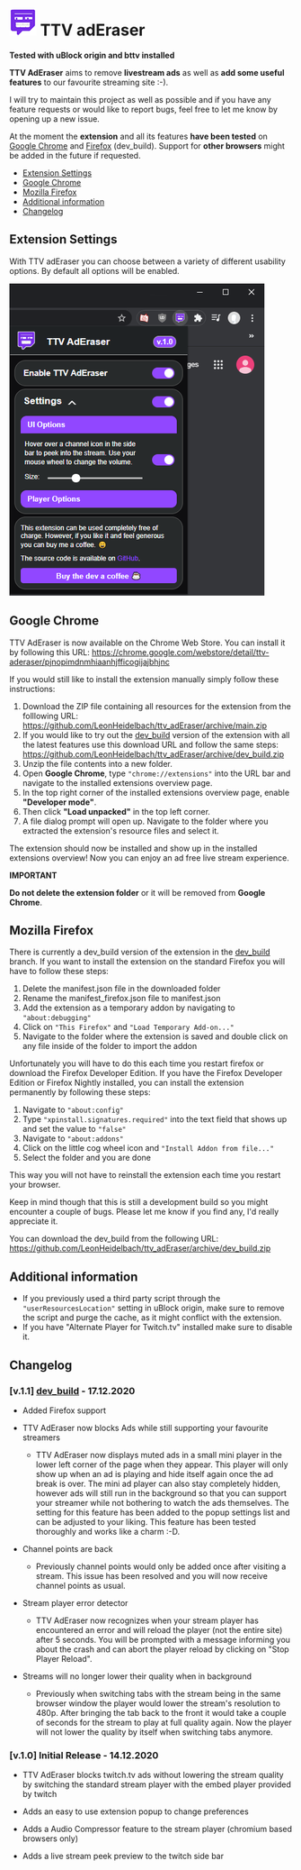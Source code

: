 ﻿# ![TTV adEraser](/IMG/ExtIcon-48.png) TTV adEraser

**Tested with uBlock origin and bttv installed**

**TTV AdEraser** aims to remove **livestream ads** as well as **add some useful features** to our favourite streaming site :-).

I will try to maintain this project as well as possible and if you have any feature requests or would like to report bugs, feel free to let me know by opening up a new issue.

At the moment the **extension** and all its features **have been tested** on [Google Chrome](https://www.google.com/chrome/) and [Firefox](https://www.mozilla.org/en-US/firefox/new/) (dev_build). Support for **other browsers** might be added in the future if requested.

- [Extension Settings](#extension-settings)
- [Google Chrome](#google-chrome)
- [Mozilla Firefox](#mozilla-firefox)
- [Additional information](#additional-information)
- [Changelog](#changelog)

## Extension Settings

With TTV adEraser you can choose between a variety of different usability options. By default all options will be enabled.

![TTV adEraser settings](/IMG/ttv_adEraser_chrome_settings_popup_1.png)


## Google Chrome

TTV AdEraser is now available on the Chrome Web Store. You can install it by following this URL: https://chrome.google.com/webstore/detail/ttv-aderaser/pjnopimdnmhiaanhjfficogijajbhjnc

If you would still like to install the extension manually simply follow these instructions:

1. Download the ZIP file containing all resources for the extension from the folllowing URL: https://github.com/LeonHeidelbach/ttv_adEraser/archive/main.zip
2. If you would like to try out the [dev_build](https://github.com/LeonHeidelbach/ttv_adEraser/tree/dev_build) version of the extension with all the latest features use this download URL and follow the same steps: https://github.com/LeonHeidelbach/ttv_adEraser/archive/dev_build.zip 
3. Unzip the file contents into a new folder.
4. Open **Google Chrome**, type `"chrome://extensions"` into the URL bar and navigate to the installed extensions overview page.
5. In the top right corner of the installed extensions overview page, enable **"Developer mode"**.
6. Then click **"Load unpacked"** in the top left corner.
7. A file dialog prompt will open up. Navigate to the folder where you extracted the extension's resource files and select it.

The extension should now be installed and show up in the installed extensions overview! Now you can enjoy an ad free live stream experience.

**IMPORTANT**

 **Do not delete the extension folder** or it will be removed from **Google Chrome**.

## Mozilla Firefox

There is currently a dev_build version of the extension in the [dev_build](https://github.com/LeonHeidelbach/ttv_adEraser/tree/dev_build) branch. If you want to install the extension on the standard Firefox you will have to follow these steps:

1. Delete the manifest.json file in the downloaded folder
2. Rename the manifest_firefox.json file to manifest.json
3. Add the extension as a temporary addon by navigating to `"about:debugging"`
4. Click on `"This Firefox"` and `"Load Temporary Add-on..."`
5. Navigate to the folder where the extension is saved and double click on any file inside of the folder to import the addon

Unfortunately you will have to do this each time you restart firefox or download the Firefox Developer Edition. If you have the Firefox Developer Edition or Firefox Nightly installed, you can install the extension permanently by following these steps:

1. Navigate to `"about:config"`
2. Type `"xpinstall.signatures.required"` into the text field that shows up and set the value to `"false"`
3. Navigate to `"about:addons"`
4. Click on the little cog wheel icon and `"Install Addon from file..."`
5. Select the folder and you are done

This way you will not have to reinstall the extension each time you restart your browser.

Keep in mind though that this is still a development build so you might encounter a couple of bugs. Please let me know if you find any, I'd really appreciate it.

You can download the dev_build from the following URL: https://github.com/LeonHeidelbach/ttv_adEraser/archive/dev_build.zip

## Additional information

- If you previously used a third party script through the `"userResourcesLocation"` setting in uBlock origin, make sure to remove the script and purge the cache, as it might conflict with the extension.
- If you have "Alternate Player for Twitch.tv" installed make sure to disable it.

## Changelog

### [v.1.1] [dev_build](https://github.com/LeonHeidelbach/ttv_adEraser/tree/) - 17.12.2020

- Added Firefox support

- TTV AdEraser now blocks Ads while still supporting your favourite streamers
    - TTV AdEraser now displays muted ads in a small mini player in the lower left corner of the page when they appear. This player will only show up when an ad is playing and hide itself again once the ad break is over. The mini ad player can also stay completely hidden, however ads will still run in the background so that you can support your streamer while not bothering to watch the ads themselves. The setting for this feature has been added to the popup settings list and can be adjusted to your liking. This feature has been tested thoroughly and works like a charm :-D.

- Channel points are back
    - Previously channel points would only be added once after visiting a stream. This issue has been resolved and you will now receive channel points as usual.

- Stream player error detector
    - TTV AdEraser now recognizes when your stream player has encountered an error and will reload the player (not the entire site) after 5 seconds. You will be prompted with a message informing you about the crash and can abort the player reload by clicking on "Stop Player Reload".

- Streams will no longer lower their quality when in background
    - Previously when switching tabs with the stream being in the same browser window the player would lower the stream's resolution to 480p. After bringing the tab back to the front it would take a couple of seconds for the stream to play at full quality again. Now the player will not lower the quality by itself when switching tabs anymore.

### [v.1.0] Initial Release - 14.12.2020
- TTV AdEraser blocks twitch.tv ads without lowering the stream quality by switching the standard stream player with the embed player provided by twitch

- Adds an easy to use extension popup to change preferences

- Adds a Audio Compressor feature to the stream player (chromium based browsers only)

- Adds a live stream peek preview to the twitch side bar